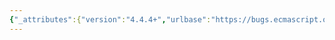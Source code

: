 ```yaml
---
{"_attributes":{"version":"4.4.4+","urlbase":"https://bugs.ecmascript.org/","maintainer":"dherman@mozilla.com"},"bug":{"bug_id":3255,"creation_ts":"2014-10-02 11:34:00 -0700","short_desc":"Reorder Number properties","delta_ts":"2014-10-14 15:18:03 -0700","product":"Draft for 6th Edition","component":"editorial issue","version":"Rev 27: August 24, 2014 Draft","rep_platform":"All","op_sys":"All","bug_status":"RESOLVED","resolution":"FIXED","priority":"Normal","bug_severity":"enhancement","everconfirmed":true,"reporter":{"uid":"waldron.rick","name":"Rick Waldron"},"assigned_to":{"uid":"allen","name":"Allen Wirfs-Brock"},"cc":["446240525","waldron.rick"],"long_desc":[{"commentid":10260,"comment_count":0,"who":{"uid":"waldron.rick","name":"Rick Waldron"},"bug_when":"2014-10-02 11:34:59 -0700","thetext":"The current order of Number properties seems arbitrary and as a result appears jumbled.\n\n\nCurrent: \n\n20.1.2.1 Number.EPSILON\n20.1.2.2 Number.isFinite ( number )\n20.1.2.3 Number.isInteger ( number )\n20.1.2.4 Number.isNaN ( number )\n20.1.2.5 Number.isSafeInteger ( number )\n20.1.2.6 Number.MAX_SAFE_INTEGER\n20.1.2.7 Number.MAX_VALUE\n20.1.2.8 Number.NaN\n20.1.2.9 Number.NEGATIVE_INFINITY\n20.1.2.10 Number.MIN_SAFE_INTEGER\n20.1.2.11 Number.MIN_VALUE\n20.1.2.12 Number.parseFloat ( string )\n20.1.2.13 Number.parseInt ( string, radix )\n20.1.2.14 Number.POSITIVE_INFINITY\n\n\n\nSuggest: \n\n20.1.2.1 Number.isFinite ( number )\n20.1.2.2 Number.isInteger ( number )\n20.1.2.3 Number.isNaN ( number )\n20.1.2.4 Number.isSafeInteger ( number )\n20.1.2.5 Number.parseFloat ( string )\n20.1.2.6 Number.parseInt ( string, radix )\n20.1.2.7 Number.EPSILON\n20.1.2.8 Number.MAX_SAFE_INTEGER\n20.1.2.9 Number.MAX_VALUE\n20.1.2.10 Number.MIN_SAFE_INTEGER\n20.1.2.11 Number.MIN_VALUE\n20.1.2.12 Number.NaN\n20.1.2.13 Number.NEGATIVE_INFINITY\n20.1.2.14 Number.POSITIVE_INFINITY"},{"commentid":10276,"comment_count":1,"who":{"uid":"allen","name":"Allen Wirfs-Brock"},"bug_when":"2014-10-08 09:05:44 -0700","thetext":"well, they are in correct alphabetical order.\n\nI could split them into two sections (value properties and function properties) like is done for Math, but I'd then have to include 'prototype' as a value property.\n\nAs alphabetical is the ordering that we normally use I don't see a lot of value in doing something different here."},{"commentid":10304,"comment_count":2,"who":{"uid":"claude.pache","name":"Claude Pache"},"bug_when":"2014-10-09 01:55:48 -0700","thetext":"(In reply to Allen Wirfs-Brock from comment #1)\n> well, they are in correct alphabetical order.\n\nAlmost: Number.MIN_SAFE_INTEGER and Number.MIN_VALUE should be moved before Number.NaN."},{"commentid":10345,"comment_count":3,"who":{"uid":"allen","name":"Allen Wirfs-Brock"},"bug_when":"2014-10-12 17:42:12 -0700","thetext":"fixed in rev28 editor's draft\n\nwell, at  the placement of Number.NaN"},{"commentid":10346,"comment_count":4,"who":{"uid":"waldron.rick","name":"Rick Waldron"},"bug_when":"2014-10-12 19:56:07 -0700","thetext":"I'm not going to argue against alphabetical ordering, I just thought that relative grouping might be easier to follow."},{"commentid":10347,"comment_count":5,"who":{"uid":"446240525","name":"ziyunfei"},"bug_when":"2014-10-12 20:02:48 -0700","thetext":"I agree with Waldron."},{"commentid":10491,"comment_count":6,"who":{"uid":"allen","name":"Allen Wirfs-Brock"},"bug_when":"2014-10-14 15:18:03 -0700","thetext":"fixed in rev28"}]}}
---
```

